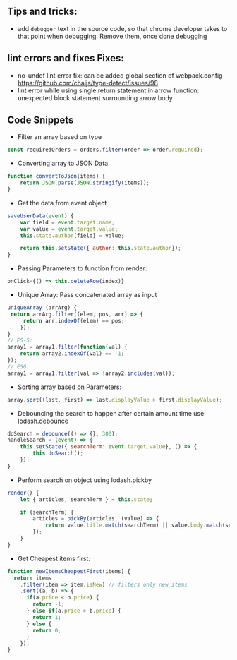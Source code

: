 ## Tips and tricks:

* add `debugger` text in the source code, so that chrome developer takes to that point when debugging. Remove them, once done debugging

## lint errors and fixes Fixes:

* no-undef lint error fix: can be added global section of webpack.config
https://github.com/chaijs/type-detect/issues/98
* lint error while using single return statement in arrow function:
unexpected block statement surrounding arrow body

## Code Snippets

* Filter an array based on type
```javascript
const requiredOrders = orders.filter(order => order.required);
```

* Converting array to JSON Data
```javascript
function convertToJson(items) {
	return JSON.parse(JSON.stringify(items));
}
```

* Get the data from event object
```javascript
saveUserData(event) {
	var field = event.target.name;
	var value = event.target.value;
	this.state.author[field] = value;

	return this.setState({ author: this.state.author});
}
```

* Passing Parameters to function from render:
```javascript
onClick={() => this.deleteRow(index)}
```

* Unique Array: Pass concatenated array as input
```javascript
uniqueArray (arrArg) {
 return arrArg.filter((elem, pos, arr) => {
	 return arr.indexOf(elem) == pos;
	});
}
// ES-5:
array1 = array1.filter(function(val) {
	return array2.indexOf(val) == -1;
});
// ES6:
array1 = array1.filter(val => !array2.includes(val));
```

* Sorting array based on Parameters:
```javascript
array.sort((last, first) => last.displayValue > first.displayValue);
```

* Debouncing the search to happen after certain amount time use lodash.debounce
```javascript
doSearch = debounce(() => {}, 300);
handleSearch = (event) => {
	this.setState({ searchTerm: event.target.value}, () => {
		this.doSearch();
	});
}
```

* Perform search on object using lodash.pickby
```javascript
render() {
	let { articles, searchTerm } = this.state;

	if (searchTerm) {
		articles = pickBy(articles, (value) => {
			return value.title.match(searchTerm) || value.body.match(searchTerm);
		});
	}
}
```

* Get Cheapest items first:
```javascript
function newItemsCheapestFirst(items) {
  return items
    .filter(item => item.isNew) // filters only new items
    .sort((a, b) => {
      if(a.price < b.price) {
        return -1;
      } else if(a.price > b.price) {
        return 1;
      } else {
        return 0;
      }
    });
}
```
